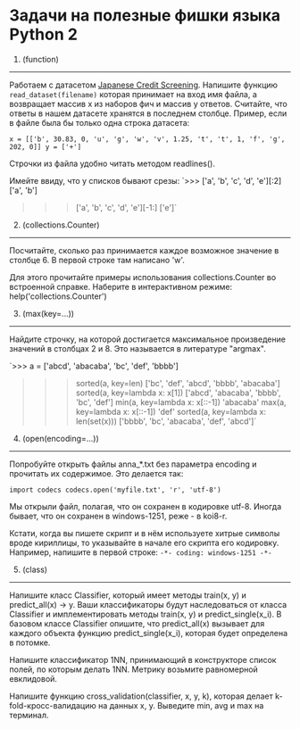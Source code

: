 Задачи на полезные фишки языка Python 2
=======================================

1. (function) 
-------------

Работаем с датасетом [Japanese Credit Screening](crx.data.txt). Напишите функцию `read_dataset(filename)` которая принимает на вход имя файла, а возвращает массив x из наборов фич и массив y ответов. Считайте, что ответы в нашем датасете хранятся в последнем столбце. Пример, если в файле была бы только одна строка датасета:

`x = [['b', 30.83, 0, 'u', 'g', 'w', 'v', 1.25, 't', 't', 1, 'f', 'g', 202, 0]]
y = ['+']`

Строчки из файла удобно читать методом readlines().

Имейте ввиду, что у списков бывают срезы:
`>>> ['a', 'b', 'c', 'd', 'e'][:2]
['a', 'b']
>>> ['a', 'b', 'c', 'd', 'e'][-1:]
['e']`



2. (collections.Counter)
------------------------

Посчитайте, сколько раз принимается каждое возможное значение в столбце 6. В первой строке там написано 'w'.

Для этого прочитайте примеры использования collections.Counter во встроенной справке. Наберите в интерактивном режиме:
help('collections.Counter')



3. (max(key=...))
-----------------

Найдите строчку, на которой достигается максимальное произведение значений в столбцах 2 и 8. Это называется в литературе "argmax".

`>>> a = ['abcd', 'abacaba', 'bc', 'def', 'bbbb']
>>> sorted(a, key=len)
['bc', 'def', 'abcd', 'bbbb', 'abacaba']
>>> sorted(a, key=lambda x: x[1])
['abcd', 'abacaba', 'bbbb', 'bc', 'def']
>>> min(a, key=lambda x: x[::-1])
'abacaba'
>>> max(a, key=lambda x: x[::-1])
'def'
>>> sorted(a, key=lambda x: len(set(x)))
['bbbb', 'bc', 'abacaba', 'def', 'abcd']`



4. (open(encoding=...))
-----------------------

Попробуйте открыть файлы anna_*.txt без параметра encoding и прочитать их содержимое. 
Это делается так:

`import codecs
codecs.open('myfile.txt', 'r', 'utf-8')`

Мы открыли файл, полагая, что он сохранен в кодировке utf-8. Иногда бывает, что он сохранен в windows-1251, реже - в koi8-r.

Кстати, когда вы пишете скрипт и в нём используете хитрые символы вроде кириллицы, то указывайте в начале его скрипта его кодировку.
Например, напишите в первой строке:
`-*- coding: windows-1251 -*-`



5. (class)
----------

Напишите класс Classifier, который имеет методы train(x, y) и predict_all(x) -> y. Ваши классификаторы будут наследоваться от класса Classifier 
и имплементировать методы train(x, y) и predict_single(x_i). В базовом классе Classifier опишите, что predict_all(x) вызывает для каждого объекта функцию predict_single(x_i), которая будет определена в потомке.

Напишите классификатор 1NN, принимающий в конструкторе список полей, по которым делать 1NN. Метрику возьмите равномерной евклидовой.

Напишите функцию cross_validation(classifier, x, y, k), которая делает k-fold-кросс-валидацию на данных x, y. Выведите min, avg и max на терминал.